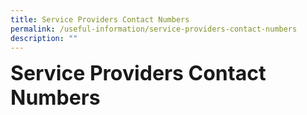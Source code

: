 ```yaml
---
title: Service Providers Contact Numbers
permalink: /useful-information/service-providers-contact-numbers
description: ""
---
```

**<font size="6">Service Providers Contact Numbers</font>**
